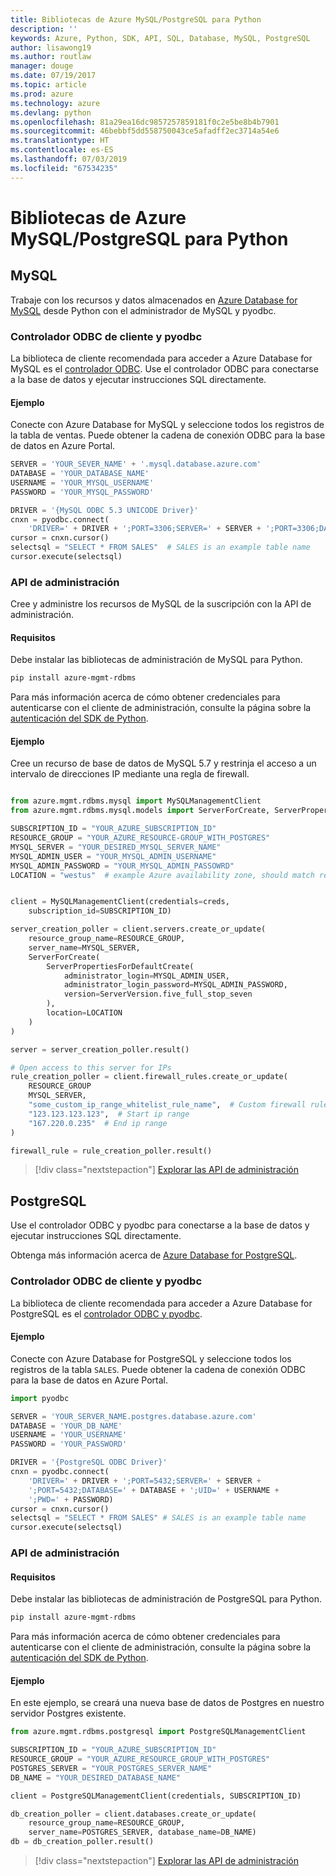 ```yaml
---
title: Bibliotecas de Azure MySQL/PostgreSQL para Python
description: ''
keywords: Azure, Python, SDK, API, SQL, Database, MySQL, PostgreSQL
author: lisawong19
ms.author: routlaw
manager: douge
ms.date: 07/19/2017
ms.topic: article
ms.prod: azure
ms.technology: azure
ms.devlang: python
ms.openlocfilehash: 81a29ea16dc9857257859181f0c2e5be8b4b7901
ms.sourcegitcommit: 46bebbf5dd558750043ce5afadff2ec3714a54e6
ms.translationtype: HT
ms.contentlocale: es-ES
ms.lasthandoff: 07/03/2019
ms.locfileid: "67534235"
---
```

# <a name="azure-mysqlpostgresql-libraries-for-python"></a>Bibliotecas de Azure MySQL/PostgreSQL para Python

## <a name="mysql"></a>MySQL

Trabaje con los recursos y datos almacenados en [Azure Database for MySQL](/azure/mysql/overview) desde Python con el administrador de MySQL y pyodbc.

### <a name="client-odbc-driver-and-pyodbc"></a>Controlador ODBC de cliente y pyodbc

La biblioteca de cliente recomendada para acceder a Azure Database for MySQL es el [controlador ODBC](/azure/sql-database/sql-database-connect-query-python#prerequisites). Use el controlador ODBC para conectarse a la base de datos y ejecutar instrucciones SQL directamente.

#### <a name="example"></a>Ejemplo

Conecte con Azure Database for MySQL y seleccione todos los registros de la tabla de ventas. Puede obtener la cadena de conexión ODBC para la base de datos en Azure Portal.

```python
SERVER = 'YOUR_SEVER_NAME' + '.mysql.database.azure.com'
DATABASE = 'YOUR_DATABASE_NAME'
USERNAME = 'YOUR_MYSQL_USERNAME'
PASSWORD = 'YOUR_MYSQL_PASSWORD'

DRIVER = '{MySQL ODBC 5.3 UNICODE Driver}'
cnxn = pyodbc.connect(
    'DRIVER=' + DRIVER + ';PORT=3306;SERVER=' + SERVER + ';PORT=3306;DATABASE=' + DATABASE + ';UID=' + USERNAME + ';PWD=' + PASSWORD)
cursor = cnxn.cursor()
selectsql = "SELECT * FROM SALES"  # SALES is an example table name
cursor.execute(selectsql)
```

### <a name="management-api"></a>API de administración

Cree y administre los recursos de MySQL de la suscripción con la API de administración.

#### <a name="requirements"></a>Requisitos
Debe instalar las bibliotecas de administración de MySQL para Python.
```bash
pip install azure-mgmt-rdbms
```

Para más información acerca de cómo obtener credenciales para autenticarse con el cliente de administración, consulte la página sobre la [autenticación del SDK de Python](https://docs.microsoft.com/python/azure/python-sdk-azure-authenticate).

#### <a name="example"></a>Ejemplo

Cree un recurso de base de datos de MySQL 5.7 y restrinja el acceso a un intervalo de direcciones IP mediante una regla de firewall.

```python

from azure.mgmt.rdbms.mysql import MySQLManagementClient
from azure.mgmt.rdbms.mysql.models import ServerForCreate, ServerPropertiesForDefaultCreate, ServerVersion

SUBSCRIPTION_ID = "YOUR_AZURE_SUBSCRIPTION_ID"
RESOURCE_GROUP = "YOUR_AZURE_RESOURCE-GROUP_WITH_POSTGRES"
MYSQL_SERVER = "YOUR_DESIRED_MYSQL_SERVER_NAME"
MYSQL_ADMIN_USER = "YOUR_MYSQL_ADMIN_USERNAME"
MYSQL_ADMIN_PASSWORD = "YOUR_MYSQL_ADMIN_PASSOWRD"
LOCATION = "westus"  # example Azure availability zone, should match resource group


client = MySQLManagementClient(credentials=creds,
    subscription_id=SUBSCRIPTION_ID)

server_creation_poller = client.servers.create_or_update(
    resource_group_name=RESOURCE_GROUP,
    server_name=MYSQL_SERVER,
    ServerForCreate(
        ServerPropertiesForDefaultCreate(
            administrator_login=MYSQL_ADMIN_USER,
            administrator_login_password=MYSQL_ADMIN_PASSWORD,
            version=ServerVersion.five_full_stop_seven
        ),
        location=LOCATION
    )
)

server = server_creation_poller.result()

# Open access to this server for IPs
rule_creation_poller = client.firewall_rules.create_or_update(
    RESOURCE_GROUP
    MYSQL_SERVER,
    "some_custom_ip_range_whitelist_rule_name",  # Custom firewall rule name
    "123.123.123.123",  # Start ip range
    "167.220.0.235"  # End ip range
)

firewall_rule = rule_creation_poller.result()
```

> [!div class="nextstepaction"]
> [Explorar las API de administración](/python/api/overview/azure/postgresql/mysql/management)

## <a name="postgresql"></a>PostgreSQL
Use el controlador ODBC y pyodbc para conectarse a la base de datos y ejecutar instrucciones SQL directamente.

Obtenga más información acerca de [Azure Database for PostgreSQL](https://docs.microsoft.com/azure/postgresql/).

### <a name="client-odbc-driver-and-pyodbc"></a>Controlador ODBC de cliente y pyodbc
La biblioteca de cliente recomendada para acceder a Azure Database for PostgreSQL es el [controlador ODBC y pyodbc](https://docs.microsoft.com/azure/sql-database/sql-database-connect-query-python#prerequisites).

#### <a name="example"></a>Ejemplo 

Conecte con Azure Database for PostgreSQL y seleccione todos los registros de la tabla `SALES`. Puede obtener la cadena de conexión ODBC para la base de datos en Azure Portal.

```python
import pyodbc

SERVER = 'YOUR_SERVER_NAME.postgres.database.azure.com'
DATABASE = 'YOUR_DB_NAME'
USERNAME = 'YOUR_USERNAME'
PASSWORD = 'YOUR_PASSWORD'

DRIVER = '{PostgreSQL ODBC Driver}'
cnxn = pyodbc.connect(
    'DRIVER=' + DRIVER + ';PORT=5432;SERVER=' + SERVER +
    ';PORT=5432;DATABASE=' + DATABASE + ';UID=' + USERNAME +
    ';PWD=' + PASSWORD)
cursor = cnxn.cursor()
selectsql = "SELECT * FROM SALES" # SALES is an example table name
cursor.execute(selectsql)
```

### <a name="management-api"></a>API de administración
#### <a name="requirements"></a>Requisitos
Debe instalar las bibliotecas de administración de PostgreSQL para Python.
```bash
pip install azure-mgmt-rdbms
```

Para más información acerca de cómo obtener credenciales para autenticarse con el cliente de administración, consulte la página sobre la [autenticación del SDK de Python](https://docs.microsoft.com/python/azure/python-sdk-azure-authenticate).

#### <a name="example"></a>Ejemplo
En este ejemplo, se creará una nueva base de datos de Postgres en nuestro servidor Postgres existente.
```python
from azure.mgmt.rdbms.postgresql import PostgreSQLManagementClient

SUBSCRIPTION_ID = "YOUR_AZURE_SUBSCRIPTION_ID"
RESOURCE_GROUP = "YOUR_AZURE_RESOURCE_GROUP_WITH_POSTGRES"
POSTGRES_SERVER = "YOUR_POSTGRES_SERVER_NAME"
DB_NAME = "YOUR_DESIRED_DATABASE_NAME"

client = PostgreSQLManagementClient(credentials, SUBSCRIPTION_ID)

db_creation_poller = client.databases.create_or_update(
    resource_group_name=RESOURCE_GROUP,
    server_name=POSTGRES_SERVER, database_name=DB_NAME)
db = db_creation_poller.result()
```

> [!div class="nextstepaction"]
> [Explorar las API de administración](/python/api/overview/azure/postgresql/mysql/management)
